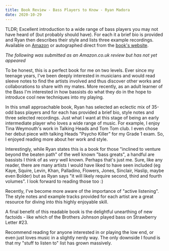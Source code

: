 ```yaml
---
title: Book Review - Bass Players to Know - Ryan Madora
date: 2020-10-29
---
```


TLDR; Excellent introduction to a wide range of bass players you may not have heard of (but probably should have).
For each it a brief bio is provided and Ryan then describes their style and lists three example recordings.
Available on [Amazon](https://www.amazon.co.uk/Bass-Players-Know-Learning-Greats/dp/1689573651) or autographed direct from the [book's website](https://bassplayerstoknow.com/).

_The following was submitted as an Amazon.co.uk review but has not yet appeared_

To be honest, this is a perfect book for me on two levels. Ever since my teenage years, I've been deeply interested in musicians and would read sleeve notes to find the artists involved and thus discover other works and collaborations to share with my mates. More recently, as an adult learner of the Bass I'm interested in how bassists do what they do in the hope to introduce cool new techniques into my playing.

In this small approachable book, Ryan has selected an eclectic mix of 35-odd bass players and for each has provided a brief bio, style notes and three selected recordings. Just what I want at this stage of being an early intermediate player who loves a wide range of music. For example, I enjoy Tina Weymouth's work in Talking Heads and Tom Tom club. I even chose her debut piece with talking Heads "Psycho Killer" for my Grade 1 exam. So, I enjoyed reading more about her work and style.

Interestingly, while Ryan states this is a book for those "inclined to venture beyond the beaten path" of the well known "bass greats", a handful are bassists I think of as _very_ well known. Perhaps that's just me. Sure, like any reader, there are many artists I would have liked to have seen included (eg Kaye, Squire, Levin, Khan, Palladino, Flowers, Jones, Sinclair, Haslip, maybe even Bolder) but as Ryan says "it will likely require second, third and fourth volumes". I look forward to reading those too :)

Recently, I've become more aware of the importance of "active listening". The style notes and example tracks provided for each artist are a great resource for diving into this highly enjoyable skill.

A final benefit of this readable book is the delightful unearthing of new factoids - like which of the Brothers Johnson played bass on Strawberry Letter #23.

Recommend reading for anyone interested in or playing the low end, or even just loves music in a slightly nerdy way. The only downside I found is that my "stuff to listen to" list has grown massively.
